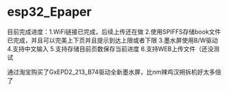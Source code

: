 # esp32_Epaper

目前完成进度：1.WiFi链接已完成，后续上传还在做
               			2.使用SPIFFS存储book文件已完成，并且可以完美上下页并且提示到达上限或者下限
                		   3.墨水屏使用B/W驱动
                           4.支持中文输入
                           5.支持存储目前页数保存当前进度
                          6.支持WEB上传文件（还没测试

通过淘宝购买了GxEPD2_213_B74驱动全新墨水屏，比nm辣鸡汉朔拆机好太多倍了

